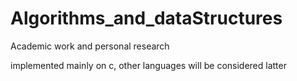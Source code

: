 # Algorithms_and_dataStructures

Academic work and personal research

implemented mainly on c, other languages will be considered latter

